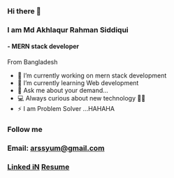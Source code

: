 ### Hi there 👋
### I am Md Akhlaqur Rahman Siddiqui 
#### - MERN stack developer
From Bangladesh 

- 🔭 I’m currently working on mern stack development
- 🌱 I’m currently learning Web development
- 💬 Ask me about your demand...
- 💻 Always curious about new technology 🤩🤩
- ⚡ I am  Problem Solver ...HAHAHA

### Follow me
### Email:  arssyum@gmail.com

### [Linked iN]( https://www.linkedin.com/in/md-akhlaqur-rahman-siddiqui-syum-832510139/)   [Resume](https://drive.google.com/file/d/1r-q61vgO_p4pzo_5Z4fb9fFYbI8hKTby/view?usp=sharing)





